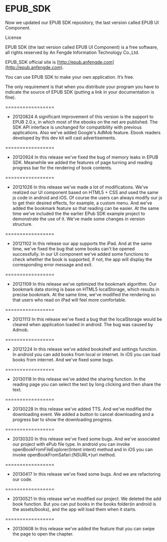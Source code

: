 EPUB_SDK
=================

Now we updated our EPUB SDK repository, the last version called EPUB UI Component.

License

EPUB SDK (the last version called EPUB UI Component) is a free software, all rights reserved by An Fengde  Information Technology Co.,Ltd.

EPUB_SDK official site is [http://epub.anfengde.com](http://epub.anfengde.com).

You can use EPUB SDK to make your own application. It’s free. 

The only requirement is that when you distribute your program you have to indicate the source of EPUB SDK (putting a link in your documentation is fine).

=================
* 20120824 A significant improvement of this version is the support to EPUB 2.0.x, in which most of the ebooks on the net are published. The SDK API interface is unchanged for compatibility with previous applications. Also we've added Google's AdMob feature. Ebook readers developed by this dev kit will cast advertisements.

=================
* 20120924 In this release we've fixed the bug of memory leaks in EPUB SDK. Meanwhile we added the features of page turning and reading progress bar for the rendering of book contents.

=================
* 20121026 In this release we've made a lot of modifications. We've realized our UI component based on HTML5 + CSS and used the same js code in android and iOS. Of course the users can always modify our js to get their desired effects, for example, a custom menu. And we've added the bookmark feature so that reading can be easier. At the same time we've included the the earlier EPub SDK example project to demonstrate the use of it. We've made some changes in version structure. 

=================
* 20121102 In this release our app supports the iPad. And at the same time, we've fixed the bug that some books can't be opened successfully. In our UI component we've added some functions to check whether the book is supported, if not, the app will display the corresponding error message and exit.

=================
* 20121109 In this release we've optimized the bookmark algorithm. Our bookmark data storing is base on HTML5 localStorage, which results in precise bookmark. At the same time, we've modified the rendering so that users who read on iPad will feel more comfortable.

=================
* 20121113 In this release we've fixed a bug that the localStorage would be cleared when application loaded in android. The bug was caused by Admob.

=================
* 20121224 In this release we've added bookshelf and settings function. In android you can add books from local or internet. In iOS you can load books from internet. And we've fixed some bugs. 

=================
* 20130118 In this release we've added the sharing function. In the reading page you can select the text by long clicking and then share the text. 

=================
* 20130228 In this release we've added TTS. And we've modified the downloading event. We added a button to cancel downloading and a progress bar to show the downloading progress.

=================
* 20130320 In this release we've fixed some bugs. And we've associated our project with ePub file type. In android you can invoke openBookFromFileExplorer(Intent intent) method and in iOS you can invoke openBookFromSafari:(NSURL*)url method.

=================
* 20130417 In this release we've fixed some bugs. And we are refactoring our code.

=================
* 20130521 In this release we've modified our project. We deleted the add book function. But you can put books in the books folder(in android is the assets/books), and the app will load them when it starts.

=================
* 20130608 In this release we've added the feature that you can swipe the page to open the chapter.